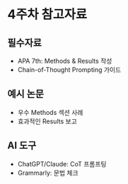# 4주차 참고자료

## 필수자료
- APA 7th: Methods & Results 작성
- Chain-of-Thought Prompting 가이드

## 예시 논문
- 우수 Methods 섹션 사례
- 효과적인 Results 보고

## AI 도구
- ChatGPT/Claude: CoT 프롬프팅
- Grammarly: 문법 체크
